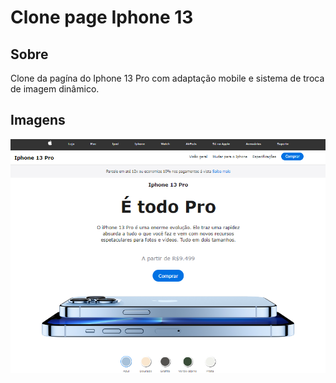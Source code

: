 # Clone page Iphone 13

## Sobre
Clone da pagína do Iphone 13 Pro com adaptação mobile e sistema de troca de imagem dinâmico.

## Imagens
![página](pagina.png)